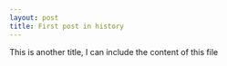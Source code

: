```yaml
---
layout: post
title: First post in history
---
```


This is another title, I can include the content of this file
